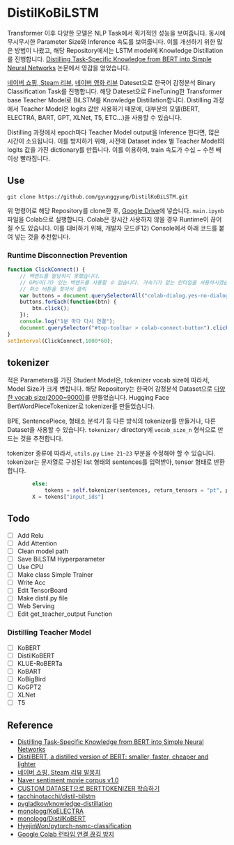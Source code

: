 # DistilKoBiLSTM
Transformer 이후 다양한 모델은 NLP Task에서 획기적인 성능을 보여줍니다. 동시에 무시무시한 Parameter Size와 Inference 속도를 보여줍니다. 이를 개선하기 위한 많은 방법이 나왔고, 해당 Repository에서는 LSTM model에 Knowledge Distillation를 진행합니다. [Distilling Task-Specific Knowledge from BERT into Simple Neural Networks](https://arxiv.org/abs/1903.12136) 논문에서 영감을 얻었습니다.

[네이버 쇼핑, Steam 리뷰](https://github.com/bab2min/corpus/tree/master/sentiment), [네이버 영화 리뷰](https://github.com/e9t/nsmc) Dateset으로 한국어 감정분석 Binary Classification Task를 진행합니다. 해당 Dateset으로 FineTuning한 Transformer base Teacher Model로 BiLSTM를 Knowledge Distillation합니다. Distilling 과정에서 Teacher Model은 logits 값만 사용하기 때문에, 대부분의 모델(BERT, ELECTRA, BART, GPT, XLNet, T5, ETC...)을 사용할 수 있습니다.

Distilling 과정에서 epoch마다 Teacher Model output을 Inference 한다면, 많은 시간이 소요됩니다. 이를 방지하기 위해, 사전에 Dataset index 별 Teacher Model의 logits 값을 가진 dictionary를 만듭니다. 이를 이용하여, train 속도가 수십 ~ 수천 배 이상 빨라집니다.

## Use
```
git clone https://github.com/gyunggyung/DistilKoBiLSTM.git
```
위 명령어로 해당 Repository를 clone한 후, [Google Drive](https://drive.google.com/drive/my-drive)에 넣습니다. `main.ipynb` 파일을 Colab으로 실행합니다. Colab은 장시간 사용하지 않을 경우 Runtime이 끊어질 수도 있습니다. 이를 대비하기 위해, 개발자 모드(F12) Console에서 아래 코드를 붙여 넣는 것을 추천합니다.

### Runtime Disconnection Prevention
``` javascript
function ClickConnect() {
    // 백엔드를 할당하지 못했습니다.
    // GPU이(가) 있는 백엔드를 사용할 수 없습니다. 가속기가 없는 런타임을 사용하시겠습니까?
    // 취소 버튼을 찾아서 클릭
    var buttons = document.querySelectorAll("colab-dialog.yes-no-dialog paper-button#cancel"); 
    buttons.forEach(function(btn) {
        btn.click();
    });
    console.log("1분 마다 다시 연결");
    document.querySelector("#top-toolbar > colab-connect-button").click();
}
setInterval(ClickConnect,1000*60);

```

## tokenizer
적은 Parameters를 가진 Student Model은, tokenizer vocab size에 따라서, Model Size가 크게 변합니다. 해당 Repository는 한국어 감정분석 Dataset으로 [다양한 vocab size(2000~9000)](https://github.com/gyunggyung/DistilKoBiLSTM/tree/main/tokenizer)를 만들었습니다. Hugging Face BertWordPieceTokenizer로 tokenizer를 만들었습니다.

BPE, SentencePiece, 형태소 분석기 등 다른 방식의 tokenizer를 만들거나, 다른 Dataset을 사용할 수 있습니다. `tokenizer/` directory에 `vocab_size_n` 형식으로 만드는 것을 추천합니다. 

tokenizer 종류에 따라서, `utils.py` `Line 21~23` 부분을 수정해야 할 수 있습니다. tokenizer는 문자열로 구성된 list 형태의 sentences를 입력받아, tensor 형태로 반환합니다.

```python
        else:
            tokens = self.tokenizer(sentences, return_tensors = "pt", padding = True, truncation = True, max_length = 512)
        X = tokens["input_ids"]
```

## Todo
- [ ] Add Relu
- [ ] Add Attention
- [ ] Clean model path
- [ ] Save BiLSTM Hyperparameter
- [ ] Use CPU
- [ ] Make class Simple Trainer
- [ ] Write Acc
- [ ] Edit TensorBoard
- [ ] Make distil.py file
- [ ] Web Serving
- [ ] Edit get_teacher_output Function

### Distilling Teacher Model
- [ ] KoBERT
- [ ] DistilKoBERT
- [ ] KLUE-RoBERTa
- [ ] KoBART
- [ ] KoBigBird
- [ ] KoGPT2
- [ ] XLNet
- [ ] T5

## Reference

- [Distilling Task-Specific Knowledge from BERT into Simple Neural Networks](https://arxiv.org/abs/1903.12136)
- [DistilBERT, a distilled version of BERT: smaller, faster, cheaper and lighter](https://arxiv.org/abs/1910.01108)
- [네이버 쇼핑, Steam 리뷰 말뭉치](https://github.com/bab2min/corpus/tree/master/sentiment)
- [Naver sentiment movie corpus v1.0](https://github.com/e9t/nsmc)
- [CUSTOM DATASET으로 BERTTOKENIZER 학습하기](https://cryptosalamander.tistory.com/139)
- [tacchinotacchi/distil-bilstm](https://github.com/tacchinotacchi/distil-bilstm)
- [pvgladkov/knowledge-distillation](https://github.com/pvgladkov/knowledge-distillation)
- [monologg/KoELECTRA](https://github.com/monologg/KoELECTRA)
- [monologg/DistilKoBERT](https://github.com/monologg/DistilKoBERT)
- [HyejinWon/pytorch-nsmc-classification](https://github.com/HyejinWon/pytorch-nsmc-classification)
- [Google Colab 런타임 연결 끊김 방지](https://bryan7.tistory.com/1077)